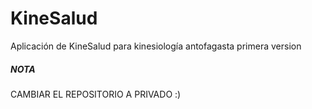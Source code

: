 # KineSalud
Aplicación de KineSalud para kinesiología antofagasta primera version



##### NOTA
CAMBIAR EL REPOSITORIO A PRIVADO :)
